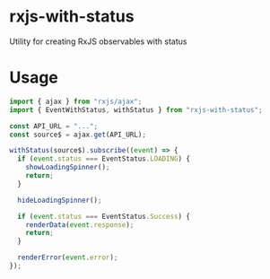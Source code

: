 # rxjs-with-status

Utility for creating RxJS observables with status

# Usage

```typescript
import { ajax } from "rxjs/ajax";
import { EventWithStatus, withStatus } from "rxjs-with-status";

const API_URL = "...";
const source$ = ajax.get(API_URL);

withStatus(source$).subscribe((event) => {
  if (event.status === EventStatus.LOADING) {
    showLoadingSpinner();
    return;
  }

  hideLoadingSpinner();

  if (event.status === EventStatus.Success) {
    renderData(event.response);
    return;
  }

  renderError(event.error);
});
```
